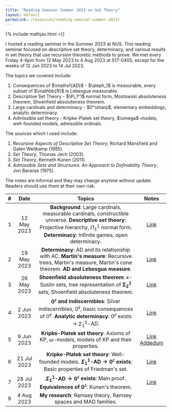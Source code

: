 ```yaml
---
title: "Reading Seminar Summer 2023 on Set Theory"
layout: default
permalink: /resources/reading-seminar-summer-2023/
---
```


{% include mathjax.html >}}

I hosted a reading seminar in the Summer 2023 at NUS. This reading seminar focused on descriptive set theory, determinacy, and various results in set theory that use recursion theoretic methods to prove. We met every Friday 4-6pm from 12 May 2023 to 4 Aug 2023 at S17-0405, except for the weeks of 12 Jun 2023 to 14 Jul 2023.

The topics we covered include:
<ol>
<li>Consequences of $\mathsf{AD}$ - $\aleph_1$ is measurable, every subset of $\mathbb{R}$ is Lebesgue measurable.</li>
<li>Descriptive Set Theory - $\Pi_1^1$ normal form, Mostowski absoluteness theorem, Shoenfield absoluteness theorem.</li>
<li>Large cardinals and determinacy - $0^\sharp$, elementary embeddings, analytic determinacy.</li>
<li>Admissible set theory - Kripke-Platek set theory, $\omega$-models, well-founded models, admissible ordinals.</li>
</ol>

The sources which I used include:
<ol>
<li><i>Recursive Aspects of Descriptive Set Theory</i>, Richard Mansfield and Galen Weitkamp (1985).</li>
<li><i>Set Theory</i>, Thomas Jech (2003).</li>
<li><i>Set Theory</i>, Kenneth Kunen (2011).</li>
<li><i>Admissible Sets and Structures: An Approach to Definability Theory</i>, Jon Barwise (1975).</li>
</ol>

The notes are informal and they may change anytime without update. Readers should use them at their own risk.

| # |  Date     |                                                                                         Topics                                                                                                |            Notes                                             |
|:-:|:---------:|:---------------------------------------------------------------------------------------------------------------------------------------------------------------------------------------------:|:------------------------------------------------------------:|
| 1 |12 May 2023|<b>Background</b>: Large cardinals, measurable cardinals, constructible universe. <b>Descriptive set theory</b>: Projective hierarchy, $\Pi_1^1$ normal form. <b>Determinacy</b>: Infinite games, open determinacy. |<a href="/files/Seminar_Slides_1.pdf" target="_blank">Link</a>|
| 2 |19 May 2023|<b>Determinacy</b>: $\mathsf{AD}$ and its relationship with $\mathsf{AC}$. <b>Martin's measure</b>: Recursive trees, Martin's measure, Martin's cone theorem. <b>$\mathsf{AD}$ and Lebesgue measure</b>. |<a href="/files/Seminar_Slides_2.pdf" target="_blank">Link</a>|
| 3 |26 May 2023|<b>Shoenfield absoluteness theorem</b>: $\kappa$-Suslin sets, tree representation of $\mathbf{\Sigma_2^1}$ sets, Shoenfield absoluteness theorem. |<a href="/files/Seminar_Slides_3.pdf" target="_blank">Link</a>|
| 4 | 2 Jun 2023|<b>$0^\sharp$ and indiscernibles</b>: Silver indiscernibles, $0^\sharp$, basic consequences of $0^\sharp$. <b>Analytic determinacy</b>: $0^\sharp$ exists $\to$ $\Sigma_1^1$-$\mathsf{AD}$. |<a href="/files/Seminar_Slides_4.pdf" target="_blank">Link</a>|
| 5 | 9 Jun 2023|<b>Kripke-Platek set theory</b>: Axioms of $\mathsf{KP}$, $\omega$-models, models of $\mathsf{KP}$ and their properties.|<a href="/files/Seminar_Slides_5.pdf" target="_blank">Link</a> <a href="/files/Seminar_5_Supplementary_Notes.pdf" target="_blank">Addedum</a>|
| 6 | 21 Jul 2023|<b>Kripke-Platek set theory</b>: Well-founded models. <b>$\Sigma_1^1$-$\mathsf{AD} \to 0^\sharp$ exists</b>: Basic properties of Friedman's set.|<a href="/files/Seminar_Slides_6.pdf" target="_blank">Link</a>|
| 7 | 28 Jul 2023|<b>$\Sigma_1^1$-$\mathsf{AD} \to 0^\sharp$ exists</b>: Main proof. <b>Equivalences of $0^\sharp$</b>: Kunen's theorem.|<a href="/files/Seminar_Slides_7.pdf" target="_blank">Link</a>|
| 8 | 4 Aug 2023|<b>My research</b>: Ramsey theory, Ramsey spaces and MAD families.||


